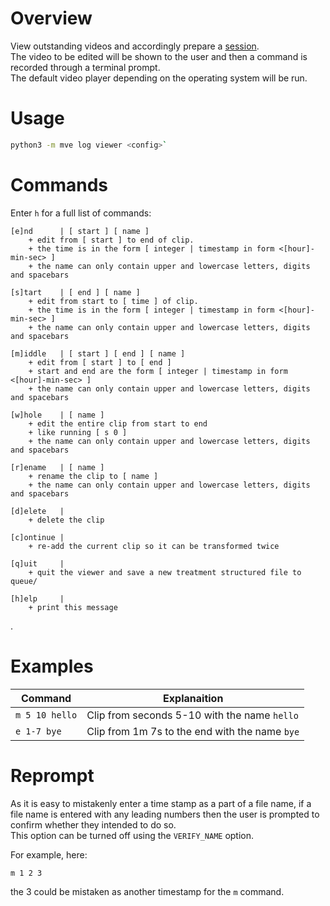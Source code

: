 # Overview

View outstanding videos and accordingly prepare a [session](./session.md).  
The video to be edited will be shown to the user and then a command is recorded through a terminal prompt.  
The default video player depending on the operating system will be run.

# Usage

```sh
python3 -m mve log viewer <config>`
```

# Commands

Enter `h` for a full list of commands:

```
[e]nd      | [ start ] [ name ]
    + edit from [ start ] to end of clip.
    + the time is in the form [ integer | timestamp in form <[hour]-min-sec> ]
    + the name can only contain upper and lowercase letters, digits and spacebars

[s]tart    | [ end ] [ name ]
    + edit from start to [ time ] of clip.
    + the time is in the form [ integer | timestamp in form <[hour]-min-sec> ]
    + the name can only contain upper and lowercase letters, digits and spacebars

[m]iddle   | [ start ] [ end ] [ name ]
    + edit from [ start ] to [ end ]
    + start and end are the form [ integer | timestamp in form <[hour]-min-sec> ]
    + the name can only contain upper and lowercase letters, digits and spacebars

[w]hole    | [ name ]
    + edit the entire clip from start to end
    + like running [ s 0 ]
    + the name can only contain upper and lowercase letters, digits and spacebars

[r]ename   | [ name ]
    + rename the clip to [ name ]
    + the name can only contain upper and lowercase letters, digits and spacebars

[d]elete   |
    + delete the clip

[c]ontinue |
    + re-add the current clip so it can be transformed twice

[q]uit     |
    + quit the viewer and save a new treatment structured file to queue/

[h]elp     |
    + print this message
```

.

# Examples

| Command        | Explanaition                                   |
| -------------- | ---------------------------------------------- |
| `m 5 10 hello` | Clip from seconds 5-10 with the name `hello`   |
| `e 1-7 bye`    | Clip from 1m 7s to the end with the name `bye` |

# Reprompt

As it is easy to mistakenly enter a time stamp as a part of a file name, if a file name is entered with any leading numbers then the user is prompted to confirm whether they intended to do so.  
This option can be turned off using the `VERIFY_NAME` option.

For example, here:

```
m 1 2 3
```

the 3 could be mistaken as another timestamp for the `m` command.
